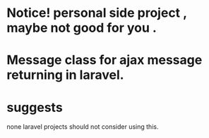 # Notice! personal side project , maybe not good for you .
# Message class for ajax message returning in laravel.
# suggests
none laravel projects should not consider using this.